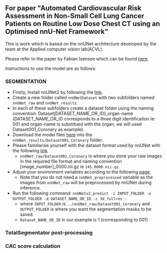 ## **For paper "Automated Cardiovascular Risk Assessment in Non-Small Cell Lung Cancer Patients on Routine Low Dose Chest CT using an Optimised nnU-Net Framework"**

This is work which is based on the nnUNet architecture developed by the team at the Applied computer vision lab(ACVL). 

Please refer to the paper by Fabian Isensee which can be found [here](https://www.nature.com/articles/s41592-020-01008-z).

Instructions to use the model are as follows:
### SEGMENTATION
  * Firstly, Install  nnUNet2 by following the [link](https://github.com/MIC-DKFZ/nnUNet/blob/master/documentation/installation_instructions.md).
  * Create a new folder called `nnUNetDataset` with two subfolders named `nnUNet_raw` and `nnUNet_results`.
  * In each of these subfolders create a dataset folder using the naming convention: Dataset[DATASET_NAME_OR_ID]_organ-name (DATASET_NAME_OR_ID corresponds to a three digit identification ie: 001 and organ-name is substitued with the organ, we will used Dataset001_Coronary as example).
  * Download the model files [here](https://huggingface.co/Yinka-anifowose/OncCalc/tree/main) into the `nnUNet_results/Dataset001_Coronary` folder.
  * Please familiarise yourself with the dataset format used by nnUNet with the following [link](https://github.com/MIC-DKFZ/nnUNet/blob/master/documentation/setting_up_paths.md)
    * `nnUNet_raw/Dataset001_Coronary` is where you store your raw images in the required file format and naming convention [image_number]_0000.nii.gz ie `145_0000.nii.gz`.
  * Adjust your environment variables according to the following [page](https://github.com/MIC-DKFZ/nnUNet/blob/master/documentation/set_environment_variables.md):
    * Note that you do not need a `nnUNet_preprocessed` variable as the images from `nnUNet_raw` will be preprocessed by nnUNet during inference.
  * Run the following command: `nnUNetv2_predict -i INPUT_FOLDER -o OUTPUT_FOLDER -d DATASET_NAME_OR_ID -c 3d_fullres `:
    * where `INPUT_FOLDER` is `../nnUNet_raw/Dataset001_Coronary` and `OUTPUT_FOLDER` is where you want the segmentation masks to be saved.
    * `Dataset_NAME_OR_ID` in our example is 1 (corresponding to 001)
### TotalSegmentator post-processing
### CAC score calculation

